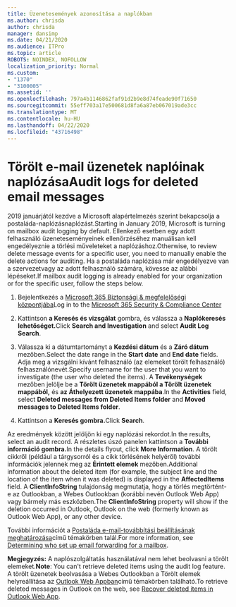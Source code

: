 ```yaml
---
title: Üzenetesemények azonosítása a naplókban
ms.author: chrisda
author: chrisda
manager: dansimp
ms.date: 04/21/2020
ms.audience: ITPro
ms.topic: article
ROBOTS: NOINDEX, NOFOLLOW
localization_priority: Normal
ms.custom:
- "1370"
- "3100005"
ms.assetid: ''
ms.openlocfilehash: 797a4b1146862faf91d2b9e8d74feade90f71650
ms.sourcegitcommit: 55eff703a17e500681d8fa6a87eb067019ade3cc
ms.translationtype: MT
ms.contentlocale: hu-HU
ms.lasthandoff: 04/22/2020
ms.locfileid: "43716498"
---
```

# <a name="audit-logs-for-deleted-email-messages"></a><span data-ttu-id="67b75-102">Törölt e-mail üzenetek naplóinak naplózása</span><span class="sxs-lookup"><span data-stu-id="67b75-102">Audit logs for deleted email messages</span></span>

<span data-ttu-id="67b75-103">2019 januárjától kezdve a Microsoft alapértelmezés szerint bekapcsolja a postaláda-naplózásnaplózást.</span><span class="sxs-lookup"><span data-stu-id="67b75-103">Starting in January 2019, Microsoft is turning on mailbox audit logging by default.</span></span> <span data-ttu-id="67b75-104">Ellenkező esetben egy adott felhasználó üzeneteseményeinek ellenőrzéséhez manuálisan kell engedélyeznie a törlési műveleteket a naplózáshoz.</span><span class="sxs-lookup"><span data-stu-id="67b75-104">Otherwise, to review delete message events for a specific user, you need to manually enable the delete actions for auditing.</span></span> <span data-ttu-id="67b75-105">Ha a postaláda naplózása már engedélyezve van a szervezetvagy az adott felhasználó számára, kövesse az alábbi lépéseket.</span><span class="sxs-lookup"><span data-stu-id="67b75-105">If mailbox audit logging is already enabled for your organization or for the specific user, follow the steps below.</span></span>

1. <span data-ttu-id="67b75-106">Bejelentkezés a [Microsoft 365 Biztonsági & megfelelőségi központjába](https://protection.office.com/)</span><span class="sxs-lookup"><span data-stu-id="67b75-106">Log in to the [Microsoft 365 Security & Compliance Center](https://protection.office.com/)</span></span>

2. <span data-ttu-id="67b75-107">Kattintson **a Keresés és vizsgálat** gombra, és válassza a **Naplókeresés lehetőséget.**</span><span class="sxs-lookup"><span data-stu-id="67b75-107">Click **Search and Investigation** and select **Audit Log Search**.</span></span>

3. <span data-ttu-id="67b75-108">Válassza ki a dátumtartományt a **Kezdési dátum** és a **Záró dátum** mezőben.</span><span class="sxs-lookup"><span data-stu-id="67b75-108">Select the date range in the **Start date** and **End date** fields.</span></span> <span data-ttu-id="67b75-109">Adja meg a vizsgálni kívánt felhasználó (az elemeket törölt felhasználó) felhasználónevét.</span><span class="sxs-lookup"><span data-stu-id="67b75-109">Specify username for the user that you want to investigate (the user who deleted the items).</span></span> <span data-ttu-id="67b75-110">A **Tevékenységek** mezőben jelölje be a **Törölt üzenetek mappából a Törölt üzenetek mappából,** és **az Áthelyezett üzenetek mappába**.</span><span class="sxs-lookup"><span data-stu-id="67b75-110">In the **Activities** field, select **Deleted messages from Deleted Items folder** and **Moved messages to Deleted Items folder**.</span></span>

4. <span data-ttu-id="67b75-111">Kattintson a **Keresés gombra.**</span><span class="sxs-lookup"><span data-stu-id="67b75-111">Click **Search**.</span></span>

<span data-ttu-id="67b75-112">Az eredmények között jelöljön ki egy naplózási rekordot.</span><span class="sxs-lookup"><span data-stu-id="67b75-112">In the results, select an audit record.</span></span> <span data-ttu-id="67b75-113">A részletes úszó panelen kattintson a **További információ gombra.**</span><span class="sxs-lookup"><span data-stu-id="67b75-113">In the details flyout, click **More Information**.</span></span> <span data-ttu-id="67b75-114">A törölt cikkről (például a tárgysorról és a cikk törlésének helyéről) további információk jelennek meg az **Érintett elemek** mezőben.</span><span class="sxs-lookup"><span data-stu-id="67b75-114">Additional information about the deleted item (for example, the subject line and the location of the item when it was deleted) is displayed in the **AffectedItems** field.</span></span> <span data-ttu-id="67b75-115">A **ClientInfoString** tulajdonság megmutatja, hogy a törlés megtörtént-e az Outlookban, a Webes Outlookban (korábbi nevén Outlook Web App) vagy bármely más eszközben.</span><span class="sxs-lookup"><span data-stu-id="67b75-115">The **ClientInfoString** property will show if the deletion occurred in Outlook, Outlook on the web (formerly known as Outlook Web App), or any other device.</span></span>

<span data-ttu-id="67b75-116">További információt a [Postaláda e-mail-továbbítási beállításának meghatározása](https://docs.microsoft.com/office365/securitycompliance/auditing-troubleshooting-scenarios#determining-if-a-user-deleted-email-items)című témakörben talál.</span><span class="sxs-lookup"><span data-stu-id="67b75-116">For more information, see [Determining who set up email forwarding for a mailbox](https://docs.microsoft.com/office365/securitycompliance/auditing-troubleshooting-scenarios#determining-if-a-user-deleted-email-items).</span></span>

<span data-ttu-id="67b75-117">**Megjegyzés:** A naplószolgáltatás használatával nem lehet beolvasni a törölt elemeket.</span><span class="sxs-lookup"><span data-stu-id="67b75-117">**Note**: You can't retrieve deleted items using the audit log feature.</span></span> <span data-ttu-id="67b75-118">A törölt üzenetek beolvasása a Webes Outlookban a Törölt elemek helyreállítása az [Outlook Web Appban](https://support.office.com/article/C3D8FC15-EEEF-4F1C-81DF-E27964B7EDD4)című témakörben található.</span><span class="sxs-lookup"><span data-stu-id="67b75-118">To retrieve deleted messages in Outlook on the web, see [Recover deleted items in Outlook Web App](https://support.office.com/article/C3D8FC15-EEEF-4F1C-81DF-E27964B7EDD4).</span></span>
